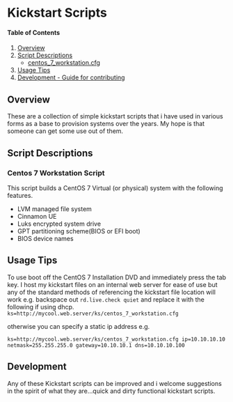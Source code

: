 # Kickstart Scripts

#### Table of Contents

1. [Overview](#overview)
2. [Script Descriptions](#script-descriptions)
    * [centos_7_workstation.cfg](#centos-7-workstation-script)
3. [Usage Tips](#usage-tips)
4. [Development - Guide for contributing](#development)

## Overview

These are a collection of simple kickstart scripts that i have used in various forms as a base to provision systems over the years.
My hope is that someone can get some use out of them.

## Script Descriptions

### Centos 7 Workstation Script
This script builds a CentOS 7 Virtual (or physical) system with the following features.
  * LVM managed file system
  * Cinnamon UE
  * Luks encrypted system drive
  * GPT partitioning  scheme(BIOS or EFI boot)
  * BIOS device names

## Usage Tips
To use boot off the CentOS 7 Installation DVD and immediately press the tab key.
I host my kickstart files on an internal web server for ease of use but any of the standard methods of
referencing the kickstart file location will work e.g. backspace out ```rd.live.check quiet``` and replace it with
the following if using dhcp.
```ks=http://mycool.web.server/ks/centos_7_workstation.cfg```

otherwise you can specify a static ip address e.g.

```ks=http://mycool.web.server/ks/centos_7_workstation.cfg ip=10.10.10.10 netmask=255.255.255.0 gateway=10.10.10.1 dns=10.10.10.100```

    
## Development
Any of these Kickstart scripts can be improved and i welcome suggestions in 
the spirit of what they are...quick and dirty functional kickstart scripts.
